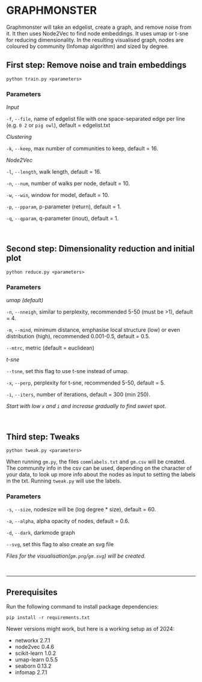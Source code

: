 # GRAPHMONSTER

Graphmonster will take an edgelist, create a graph, and remove noise from it. It then uses Node2Vec to find node embeddings. It uses umap or t-sne for reducing dimensionality. In the resulting visualised graph, nodes are coloured by community (Infomap algorithm) and sized by degree.

## First step: Remove noise and train embeddings

```
python train.py <parameters>
```

### Parameters
_Input_

`-f`, `--file`, name of edgelist file with one space-separated edge per line (e.g. `0 2` or `pig owl`), default = edgelist.txt

_Clustering_

`-k`, `--keep`, max number of communities to keep, default = 16.

_Node2Vec_

`-l`, `--length`, walk length, default = 16. 

`-n`, `--num`, number of walks per node, default = 10.

`-w`, `--win`, window for model, default = 10.

`-p`, `--pparam`, p-parameter (return), default = 1.

`-q`, `--qparam`, q-parameter (inout), default = 1.

<br>

## Second step: Dimensionality reduction and initial plot

```
python reduce.py <parameters>
```

### Parameters
_umap (default)_

`-n`, `--nneigh`, similar to perplexity, recommended 5-50 (must be >1), default = 4.

`-m`, `--mind`, minimum distance, emphasise local structure (low) or even distribution (high), recommended 0.001-0.5, default = 0.5.

`--mtrc`, metric (default = euclidean)

_t-sne_

`--tsne`, set this flag to use t-sne instead of umap.

`-x`, `--perp`, perplexity for t-sne, recommended 5-50, default = 5.

`-i`, `--iters`, number of iterations, default = 300 (min 250).

_Start with low `x` and `i` and increase gradually to find sweet spot_.

<br>

## Third step: Tweaks

```
python tweak.py <parameters>
```

When running `gm.py`, the files `commlabels.txt` and `gm.csv` will be created. The community info in the csv can be used, depending on the character of your data, to look up more info about the nodes as input to setting the labels in the txt. Running `tweak.py` will use the labels.

### Parameters
`-s`, `--size`, nodesize will be (log degree * size), default = 60.

`-a`, `--alpha`, alpha opacity of nodes, default = 0.6.

`-d`, `--dark`, darkmode graph

`--svg`, set this flag to also create an svg file



_Files for the visualisation(`gm.png`/`gm.svg`) will be created._

<br>

---

## Prerequisites

Run the following command to install package dependencies:

```
pip install -r requirements.txt
```
Newer versions might work, but here is a working setup as of 2024:
- networkx 2.7.1
- node2vec 0.4.6
- scikit-learn 1.0.2
- umap-learn 0.5.5
- seaborn 0.13.2
- infomap 2.7.1

